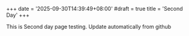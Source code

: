 +++
date = '2025-09-30T14:39:49+08:00'
#draft = true
title = 'Second Day'
+++

This is Second day page testing. Update automatically from github
